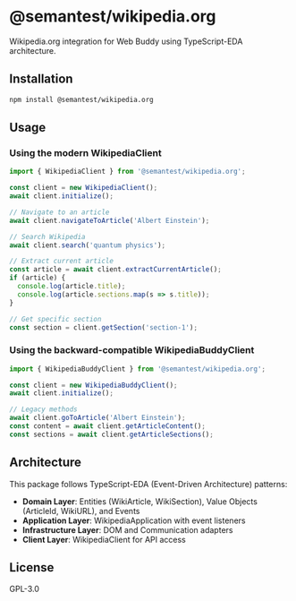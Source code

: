 # @semantest/wikipedia.org

Wikipedia.org integration for Web Buddy using TypeScript-EDA architecture.

## Installation

```bash
npm install @semantest/wikipedia.org
```

## Usage

### Using the modern WikipediaClient

```typescript
import { WikipediaClient } from '@semantest/wikipedia.org';

const client = new WikipediaClient();
await client.initialize();

// Navigate to an article
await client.navigateToArticle('Albert Einstein');

// Search Wikipedia
await client.search('quantum physics');

// Extract current article
const article = await client.extractCurrentArticle();
if (article) {
  console.log(article.title);
  console.log(article.sections.map(s => s.title));
}

// Get specific section
const section = client.getSection('section-1');
```

### Using the backward-compatible WikipediaBuddyClient

```typescript
import { WikipediaBuddyClient } from '@semantest/wikipedia.org';

const client = new WikipediaBuddyClient();
await client.initialize();

// Legacy methods
await client.goToArticle('Albert Einstein');
const content = await client.getArticleContent();
const sections = await client.getArticleSections();
```

## Architecture

This package follows TypeScript-EDA (Event-Driven Architecture) patterns:

- **Domain Layer**: Entities (WikiArticle, WikiSection), Value Objects (ArticleId, WikiURL), and Events
- **Application Layer**: WikipediaApplication with event listeners
- **Infrastructure Layer**: DOM and Communication adapters
- **Client Layer**: WikipediaClient for API access

## License

GPL-3.0